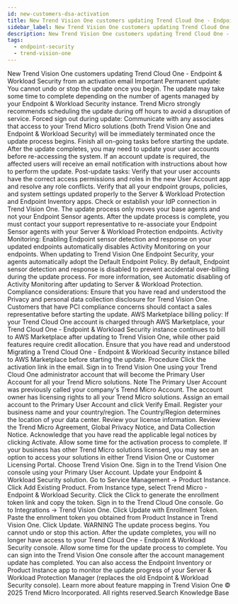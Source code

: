 ```yaml
---
id: new-customers-dsa-activation
title: New Trend Vision One customers updating Trend Cloud One - Endpoint & Workload Security from an activation email
sidebar_label: New Trend Vision One customers updating Trend Cloud One - Endpoint & Workload Security from an activation email
description: New Trend Vision One customers updating Trend Cloud One - Endpoint & Workload Security from an activation email
tags:
  - endpoint-security
  - trend-vision-one
---
```


 New Trend Vision One customers updating Trend Cloud One - Endpoint & Workload Security from an activation email Important Permanent update: You cannot undo or stop the update once you begin. The update may take some time to complete depending on the number of agents managed by your Endpoint & Workload Security instance. Trend Micro strongly recommends scheduling the update during off hours to avoid a disruption of service. Forced sign out during update: Communicate with any associates that access to your Trend Micro solutions (both Trend Vision One and Endpoint & Workload Security) will be immediately terminated once the update process begins. Finish all on-going tasks before starting the update. After the update completes, you may need to update your user accounts before re-accessing the system. If an account update is required, the affected users will receive an email notification with instructions about how to perform the update. Post-update tasks: Verify that your user accounts have the correct access permissions and roles in the new User Account app and resolve any role conflicts. Verify that all your endpoint groups, policies, and system settings updated properly to the Server & Workload Protection and Endpoint Inventory apps. Check or establish your IdP connection in Trend Vision One. The update process only moves your base agents and not your Endpoint Sensor agents. After the update process is complete, you must contact your support representative to re-associate your Endpoint Sensor agents with your Server & Workload Protection endpoints. Activity Monitoring: Enabling Endpoint sensor detection and response on your updated endpoints automatically disables Activity Monitoring on your endpoints. When updating to Trend Vision One Endpoint Security, your agents automatically adopt the Default Endpoint Policy. By default, Endpoint sensor detection and response is disabled to prevent accidental over-billing during the update process. For more information, see Automatic disabling of Activity Monitoring after updating to Server & Workload Protection. Compliance considerations: Ensure that you have read and understood the Privacy and personal data collection disclosure for Trend Vision One. Customers that have PCI compliance concerns should contact a sales representative before starting the update. AWS Marketplace billing policy: If your Trend Cloud One account is charged through AWS Marketplace, your Trend Cloud One - Endpoint & Workload Security instance continues to bill to AWS Marketplace after updating to Trend Vision One, while other paid features require credit allocation. Ensure that you have read and understood Migrating a Trend Cloud One - Endpoint & Workload Security instance billed to AWS Marketplace before starting the update. Procedure Click the activation link in the email. Sign in to Trend Vision One using your Trend Cloud One administrator account that will become the Primary User Account for all your Trend Micro solutions. Note The Primary User Account was previously called your company's Trend Micro Account. The account owner has licensing rights to all your Trend Micro solutions. Assign an email account to the Primary User Account and click Verify Email. Register your business name and your country/region. The Country/Region determines the location of your data center. Review your license information. Review the Trend Micro Agreement, Global Privacy Notice, and Data Collection Notice. Acknowledge that you have read the applicable legal notices by clicking Activate. Allow some time for the activation process to complete. If your business has other Trend Micro solutions licensed, you may see an option to access your solutions in either Trend Vision One or Customer Licensing Portal. Choose Trend Vision One. Sign in to the Trend Vision One console using your Primary User Account. Update your Endpoint & Workload Security solution. Go to Service Management → Product Instance. Click Add Existing Product. From Instance type, select Trend Micro - Endpoint & Workload Security. Click the Click to generate the enrollment token link and copy the token. Sign in to the Trend Cloud One console. Go to Integrations → Trend Vision One. Click Update with Enrollment Token. Paste the enrollment token you obtained from Product Instance in Trend Vision One. Click Update. WARNING The update process begins. You cannot undo or stop this action. After the update completes, you will no longer have access to your Trend Cloud One - Endpoint & Workload Security console. Allow some time for the update process to complete. You can sign into the Trend Vision One console after the account management update has completed. You can also access the Endpoint Inventory or Product Instance app to monitor the update progress of your Server & Workload Protection Manager (replaces the old Endpoint & Workload Security console). Learn more about feature mapping in Trend Vision One © 2025 Trend Micro Incorporated. All rights reserved.Search Knowledge Base